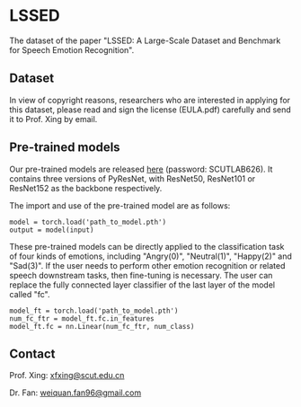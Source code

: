 # LSSED
The dataset of the paper "LSSED: A Large-Scale Dataset and Benchmark for Speech Emotion Recognition".

## Dataset
In view of copyright reasons, researchers who are interested in applying for this dataset, please read and sign the license (EULA.pdf) carefully and send it to Prof. Xing by email.

## Pre-trained models
Our pre-trained models are released [here](https://mailscuteducn-my.sharepoint.com/:f:/g/personal/202010102065_mail_scut_edu_cn/EgPsDi-OUalFmQTgmuxaOTIBZuFGqSXvpbwQo2JA_h3UKw?e=ufh4A7) (password: SCUTLAB626). It contains three versions of PyResNet, with ResNet50, ResNet101 or ResNet152 as the backbone respectively.

The import and use of the pre-trained model are as follows:
```
model = torch.load('path_to_model.pth')
output = model(input)
```
These pre-trained models can be directly applied to the classification task of four kinds of emotions, including "Angry(0)", "Neutral(1)", "Happy(2)" and "Sad(3)".
If the user needs to perform other emotion recognition or related speech downstream tasks, then fine-tuning is necessary.
The user can replace the fully connected layer classifier of the last layer of the model called "fc".
```
model_ft = torch.load('path_to_model.pth')
num_fc_ftr = model_ft.fc.in_features
model_ft.fc = nn.Linear(num_fc_ftr, num_class)
```

## Contact
Prof. Xing: xfxing@scut.edu.cn

Dr. Fan: weiquan.fan96@gmail.com
